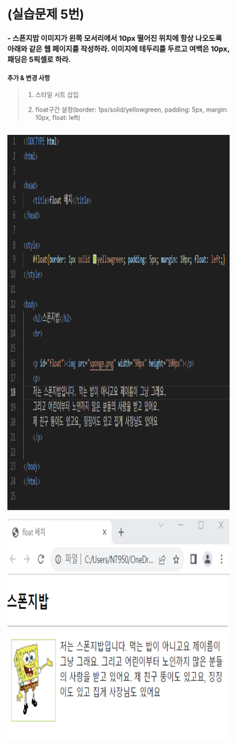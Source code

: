 # (실습문제 5번)

### - 스폰지밥 이미지가 왼쪽 모서리에서 10px 떨어진 위치에 항상 나오도록 아래와 같은 웹 페이지를 작성하라. 이미지에 테두리를 두르고 여백은 10px, 패딩은 5픽셀로 하라. 

#### 추가 & 변경 사항

>    1. 스타일 시트 삽입
>    >
>    2. float구간 설정(border: 1px/solid/yellowgreen, padding: 5px, margin: 10px, float: left)

<br><img src="1.png" width="1000" height="850" title="px(픽셀) 크기 설정" alt="1번 이미지"></img><br/>
<br><img src="2.png" width="1000" height="500" title="px(픽셀) 크기 설정" alt="1번 이미지"></img><br/>
